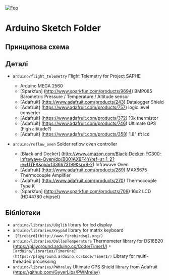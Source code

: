 [![Foo](https://img.shields.io/badge/README-ENGLISH-blueviolet.svg?style=flat-square)](https://github-com.translate.goog/MaximTelyatnick/HouseHeating?_x_tr_sl=ru&_x_tr_tl=en)  

Arduino Sketch Folder
=====================
Принципова схема
--------
Деталі
--------
* `arduino/flight_telemetry` Flight Telemetry for Project SAPHE
  * Arduino MEGA 2560
  * [Sparkfun] (http://www.sparkfun.com/products/9694) BMP085 Barometric Pressure / Temperature / Altitude sensor
  * [Adafruit] (http://www.adafruit.com/products/243) Datalogger Shield
  * [Adafruit] (https://www.adafruit.com/products/757) logic level converter
  * [Adafruit] (https://www.adafruit.com/products/372) 10k thermistor
  * [Adafruit] (https://www.adafruit.com/products/746) Ultimate GPS (high altitude?)
  * [Adafruit] (https://www.adafruit.com/products/358) 1.8" tft lcd

* `arduino/reflow_oven` Solder reflow oven controller
	* [Black and Decker] (http://www.amazon.com/Black-Decker-FC300-Infrawave-Oven/dp/B001AX8F4Y/ref=sr_1_2?ie=UTF8&qid=1336673199&sr=8-2) Infrawave Oven
	* [Adafruit] (http://www.adafruit.com/products/269) MAX6675 Thermocouple Amplifier
	* [Adafruit] (http://www.adafruit.com/products/270) Thermocouple Type K
	* [Sparkfun] (http://www.sparkfun.com/products/709) 16x2 LCD (HD44780 chipset)


Бібліотеки
---------
* `arduino/libraries/U8glib` library for lcd display
* `arduino/libraries/Keypad` library for matrix keyboard
* ` [Firebird](http://www.firebirdsql.org/)`
* `arduino/libraries/DallasTemperature`  Thermometer library for DS18B20 (https://playground.arduino.cc/Code/Timer1/)
`*[arduino/libraries/TimerOne](https://playground.arduino.cc/Code/Timer1/)` Library for multi-threaded processing 
* `arduino/libraries/PWMrelay` Ultimate GPS Shield library from Adafruit (https://github.com/GyverLibs/PWMrelay)

